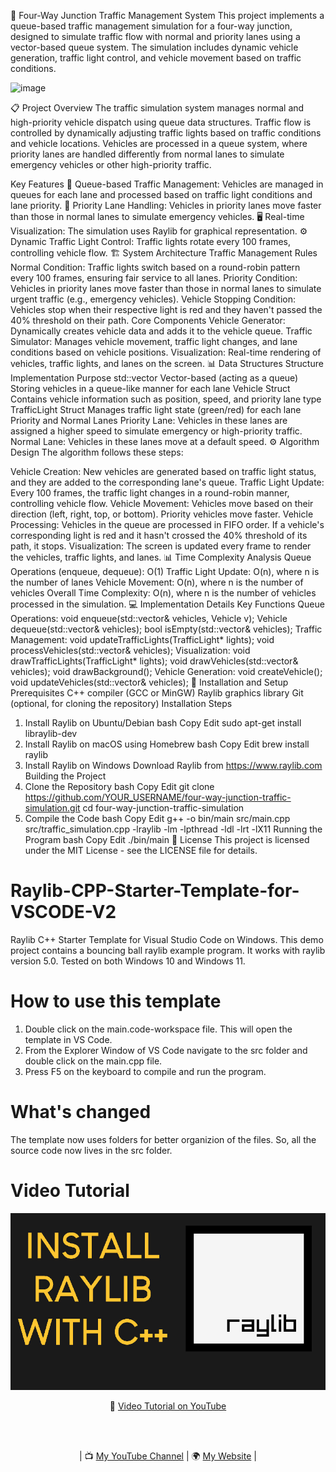 🚦 Four-Way Junction Traffic Management System
This project implements a queue-based traffic management simulation for a four-way junction, designed to simulate traffic flow with normal and priority lanes using a vector-based queue system. The simulation includes dynamic vehicle generation, traffic light control, and vehicle movement based on traffic conditions.

![image](https://github.com/user-attachments/assets/5c1019b1-c016-4085-8bb7-3b4b011b30f9)


📋 Project Overview
The traffic simulation system manages normal and high-priority vehicle dispatch using queue data structures. Traffic flow is controlled by dynamically adjusting traffic lights based on traffic conditions and vehicle locations. Vehicles are processed in a queue system, where priority lanes are handled differently from normal lanes to simulate emergency vehicles or other high-priority traffic.

Key Features
🚗 Queue-based Traffic Management: Vehicles are managed in queues for each lane and processed based on traffic light conditions and lane priority.
🚨 Priority Lane Handling: Vehicles in priority lanes move faster than those in normal lanes to simulate emergency vehicles.
🖥️ Real-time Visualization: The simulation uses Raylib for graphical representation.
⚙️ Dynamic Traffic Light Control: Traffic lights rotate every 100 frames, controlling vehicle flow.
🏗️ System Architecture
Traffic Management Rules
Normal Condition: Traffic lights switch based on a round-robin pattern every 100 frames, ensuring fair service to all lanes.
Priority Condition: Vehicles in priority lanes move faster than those in normal lanes to simulate urgent traffic (e.g., emergency vehicles).
Vehicle Stopping Condition: Vehicles stop when their respective light is red and they haven't passed the 40% threshold on their path.
Core Components
Vehicle Generator: Dynamically creates vehicle data and adds it to the vehicle queue.
Traffic Simulator: Manages vehicle movement, traffic light changes, and lane conditions based on vehicle positions.
Visualization: Real-time rendering of vehicles, traffic lights, and lanes on the screen.
📊 Data Structures
Structure	Implementation	Purpose
std::vector<Vehicle>	Vector-based (acting as a queue)	Storing vehicles in a queue-like manner for each lane
Vehicle	Struct	Contains vehicle information such as position, speed, and priority lane type
TrafficLight	Struct	Manages traffic light state (green/red) for each lane
Priority and Normal Lanes
Priority Lane: Vehicles in these lanes are assigned a higher speed to simulate emergency or high-priority traffic.
Normal Lane: Vehicles in these lanes move at a default speed.
⚙️ Algorithm Design
The algorithm follows these steps:

Vehicle Creation: New vehicles are generated based on traffic light status, and they are added to the corresponding lane's queue.
Traffic Light Update: Every 100 frames, the traffic light changes in a round-robin manner, controlling vehicle flow.
Vehicle Movement: Vehicles move based on their direction (left, right, top, or bottom). Priority vehicles move faster.
Vehicle Processing: Vehicles in the queue are processed in FIFO order. If a vehicle's corresponding light is red and it hasn't crossed the 40% threshold of its path, it stops.
Visualization: The screen is updated every frame to render the vehicles, traffic lights, and lanes.
📊 Time Complexity Analysis
Queue Operations (enqueue, dequeue): O(1)
Traffic Light Update: O(n), where n is the number of lanes
Vehicle Movement: O(n), where n is the number of vehicles
Overall Time Complexity: O(n), where n is the number of vehicles processed in the simulation.
💻 Implementation Details
Key Functions
Queue Operations:
void enqueue(std::vector<Vehicle>& vehicles, Vehicle v);
Vehicle dequeue(std::vector<Vehicle>& vehicles);
bool isEmpty(std::vector<Vehicle>& vehicles);
Traffic Management:
void updateTrafficLights(TrafficLight* lights);
void processVehicles(std::vector<Vehicle>& vehicles);
Visualization:
void drawTrafficLights(TrafficLight* lights);
void drawVehicles(std::vector<Vehicle>& vehicles);
void drawBackground();
Vehicle Generation:
void createVehicle();
void updateVehicles(std::vector<Vehicle>& vehicles);
🚀 Installation and Setup
Prerequisites
C++ compiler (GCC or MinGW)
Raylib graphics library
Git (optional, for cloning the repository)
Installation Steps
1. Install Raylib on Ubuntu/Debian
bash
Copy
Edit
sudo apt-get install libraylib-dev
2. Install Raylib on macOS using Homebrew
bash
Copy
Edit
brew install raylib
3. Install Raylib on Windows
Download Raylib from https://www.raylib.com
Building the Project
1. Clone the Repository
bash
Copy
Edit
git clone https://github.com/YOUR_USERNAME/four-way-junction-traffic-simulation.git
cd four-way-junction-traffic-simulation
2. Compile the Code
bash
Copy
Edit
g++ -o bin/main src/main.cpp src/traffic_simulation.cpp -lraylib -lm -lpthread -ldl -lrt -lX11
Running the Program
bash
Copy
Edit
./bin/main
📄 License
This project is licensed under the MIT License - see the LICENSE file for details.

# Raylib-CPP-Starter-Template-for-VSCODE-V2
Raylib C++ Starter Template for Visual Studio Code on Windows.
This demo project contains a bouncing ball raylib example program.
It works with raylib version 5.0. Tested on both Windows 10 and Windows 11.

# How to use this template
1. Double click on the main.code-workspace file. This will open the template in VS Code.
2. From the Explorer Window of VS Code navigate to the src folder and double click on the main.cpp file.
3. Press F5 on the keyboard to compile and run the program.

# What's changed
The template now uses folders for better organizion of the files. So, all the source code now lives in the src folder.

# Video Tutorial

<p align="center">
  <img src="preview.jpg" alt="" width="800">
</p>

<p align="center">
🎥 <a href="https://www.youtube.com/watch?v=PaAcVk5jUd8">Video Tutorial on YouTube</a>
</p>

<br>
<br>
<p align="center">
| 📺 <a href="https://www.youtube.com/channel/UC3ivOTE5EgpmF2DHLBmWIWg">My YouTube Channel</a>
| 🌍 <a href="http://www.programmingwithnick.com">My Website</a> | <br>
</p>
